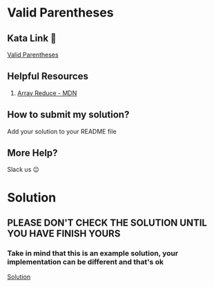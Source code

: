 # Valid Parentheses

## Kata Link 🥋

[Valid Parentheses](https://www.codewars.com/kata/52774a314c2333f0a7000688)

## Helpful Resources

1. [Array Reduce - MDN](https://developer.mozilla.org/es/docs/Web/JavaScript/Reference/Global_Objects/Array/Reduce)

## How to submit my solution?

Add your solution to your README file

## More Help?

Slack us 😉

# Solution

## PLEASE DON'T CHECK THE SOLUTION UNTIL YOU HAVE FINISH YOURS

### Take in mind that this is an example solution, your implementation can be different and that's ok

[Solution](../sol)
